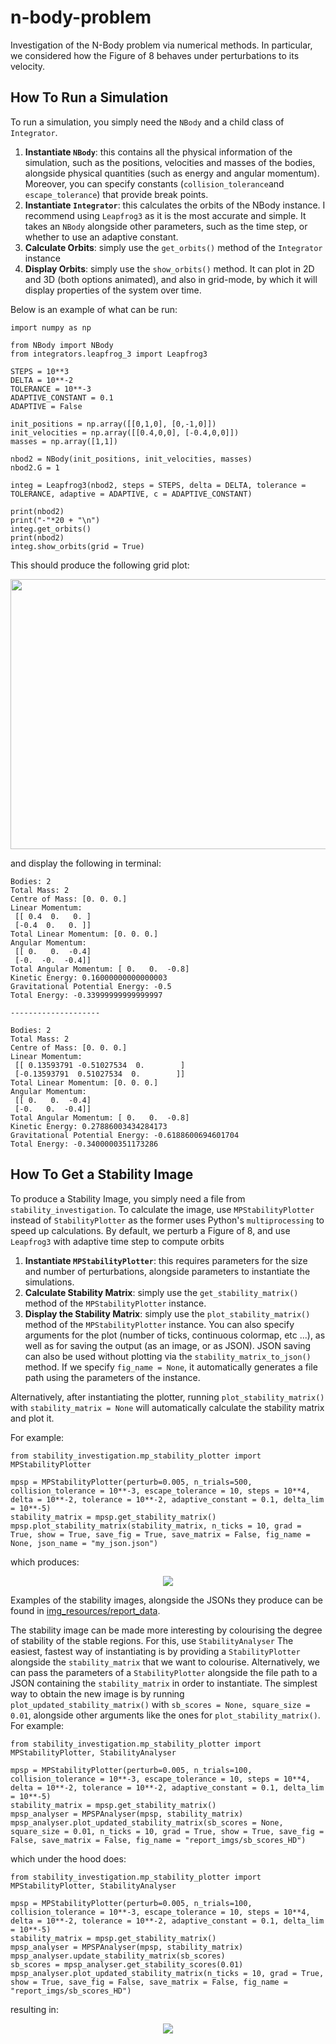 # n-body-problem
Investigation of the N-Body problem via numerical methods. In particular, we considered how the Figure of 8 behaves under perturbations to its velocity.

## How To Run a Simulation

To run a simulation, you simply need the ```NBody``` and a child class of ```Integrator```.

1) **Instantiate ```NBody```**: this contains all the physical information of the simulation, such as the positions, velocities and masses of the bodies, alongside physical quantities (such as energy and angular momentum). Moreover, you can specify constants (```collision_tolerance```and ```escape_tolerance```) that provide break points.
2) **Instantiate ```Integrator```**: this calculates the orbits of the NBody instance. I recommend using ```Leapfrog3``` as it is the most accurate and simple. It takes an ```NBody``` alongside other parameters, such as the time step, or whether to use an adaptive constant.
3) **Calculate Orbits**: simply use the ```get_orbits()``` method of the ```Integrator``` instance
4) **Display Orbits**: simply use the ```show_orbits()``` method. It can plot in 2D and 3D (both options animated), and also in grid-mode, by which it will display properties of the system over time.

Below is an example of what can be run:

```
import numpy as np

from NBody import NBody
from integrators.leapfrog_3 import Leapfrog3

STEPS = 10**3
DELTA = 10**-2
TOLERANCE = 10**-3
ADAPTIVE_CONSTANT = 0.1
ADAPTIVE = False

init_positions = np.array([[0,1,0], [0,-1,0]])
init_velocities = np.array([[0.4,0,0], [-0.4,0,0]])
masses = np.array([1,1])

nbod2 = NBody(init_positions, init_velocities, masses)
nbod2.G = 1

integ = Leapfrog3(nbod2, steps = STEPS, delta = DELTA, tolerance = TOLERANCE, adaptive = ADAPTIVE, c = ADAPTIVE_CONSTANT)

print(nbod2)
print("-"*20 + "\n")
integ.get_orbits()
print(nbod2)
integ.show_orbits(grid = True)
```

This should produce the following grid plot:

<p align = "center"><img src="https://github.com/alv31415/n-body-problem/blob/main/img/test_code_result.png" width = 720 height = 432></p>

and display the following in terminal: 

```
Bodies: 2
Total Mass: 2
Centre of Mass: [0. 0. 0.]
Linear Momentum:
 [[ 0.4  0.   0. ]
 [-0.4  0.   0. ]]
Total Linear Momentum: [0. 0. 0.]
Angular Momentum:
 [[ 0.   0.  -0.4]
 [-0.  -0.  -0.4]]
Total Angular Momentum: [ 0.   0.  -0.8]
Kinetic Energy: 0.16000000000000003
Gravitational Potential Energy: -0.5
Total Energy: -0.33999999999999997

--------------------

Bodies: 2
Total Mass: 2
Centre of Mass: [0. 0. 0.]
Linear Momentum:
 [[ 0.13593791 -0.51027534  0.        ]
 [-0.13593791  0.51027534  0.        ]]
Total Linear Momentum: [0. 0. 0.]
Angular Momentum:
 [[ 0.   0.  -0.4]
 [-0.   0.  -0.4]]
Total Angular Momentum: [ 0.   0.  -0.8]
Kinetic Energy: 0.27886003434284173
Gravitational Potential Energy: -0.6188600694601704
Total Energy: -0.3400000351173286
```

## How To Get a Stability Image

To produce a Stability Image, you simply need a file from ```stability_investigation```. To calculate the image, use ```MPStabilityPlotter``` instead of ```StabilityPlotter``` as the former uses Python's ```multiprocessing``` to speed up calculations. By default, we perturb a Figure of 8, and use ```Leapfrog3``` with adaptive time step to compute orbits

1) **Instantiate ```MPStabilityPlotter```**: this requires parameters for the size and number of perturbations, alongside parameters to instantiate the simulations.
2) **Calculate Stability Matrix**: simply use the ```get_stability_matrix()``` method of the ```MPStabilityPlotter``` instance.
3) **Display the Stability Matrix**: simply use the ```plot_stability_matrix()``` method of the ```MPStabilityPlotter``` instance. You can also specify arguments for the plot (number of ticks, continuous colormap, etc ...), as well as for saving the output (as an image, or as JSON). JSON saving can also be used without plotting via the ```stability_matrix_to_json()``` method. If we specify ```fig_name = None```, it automatically generates a file path using the parameters of the instance.

Alternatively, after instantiating the plotter, running ```plot_stability_matrix()``` with ```stability_matrix = None``` will automatically calculate the stability matrix and plot it.

For example:

```
from stability_investigation.mp_stability_plotter import MPStabilityPlotter

mpsp = MPStabilityPlotter(perturb=0.005, n_trials=500, collision_tolerance = 10**-3, escape_tolerance = 10, steps = 10**4, delta = 10**-2, tolerance = 10**-2, adaptive_constant = 0.1, delta_lim = 10**-5)
stability_matrix = mpsp.get_stability_matrix()
mpsp.plot_stability_matrix(stability_matrix, n_ticks = 10, grad = True, show = True, save_fig = True, save_matrix = False, fig_name = None, json_name = "my_json.json")
```

which produces:

<p align = "center"><img src="https://github.com/alv31415/n-body-problem/blob/main/img_resources/report_data/stability1001-perturb0_005-time100-AC0_1-DL1e-05-ET10-CT0_001-TOL0_01.png"></p>

Examples of the stability images, alongside the JSONs they produce can be found in <a href = "https://github.com/alv31415/n-body-problem/tree/stability-plot/img_resources/report_data">img_resources/report_data</a>.

The stability image can be made more interesting by colourising the degree of stability of the stable regions. For this, use ```StabilityAnalyser```  The easiest, fastest way of instantiating is by providing a ```StabilityPlotter``` alongside the ```stability_matrix``` that we want to colourise. Alternatively, we can pass the parameters of a ```StabilityPlotter``` alongside the file path to a JSON containing the ```stability_matrix``` in order to instantiate. The simplest way to obtain the new image is by running ```plot_updated_stability_matrix()``` with ```sb_scores = None, square_size = 0.01```, alongside other arguments like the ones for ```plot_stability_matrix()```. For example:

```
from stability_investigation.mp_stability_plotter import MPStabilityPlotter, StabilityAnalyser

mpsp = MPStabilityPlotter(perturb=0.005, n_trials=100, collision_tolerance = 10**-3, escape_tolerance = 10, steps = 10**4, delta = 10**-2, tolerance = 10**-2, adaptive_constant = 0.1, delta_lim = 10**-5)
stability_matrix = mpsp.get_stability_matrix()
mpsp_analyser = MPSPAnalyser(mpsp, stability_matrix)
mpsp_analyser.plot_updated_stability_matrix(sb_scores = None, square_size = 0.01, n_ticks = 10, grad = True, show = True, save_fig = False, save_matrix = False, fig_name = "report_imgs/sb_scores_HD")
```

which under the hood does:

```
from stability_investigation.mp_stability_plotter import MPStabilityPlotter, StabilityAnalyser

mpsp = MPStabilityPlotter(perturb=0.005, n_trials=100, collision_tolerance = 10**-3, escape_tolerance = 10, steps = 10**4, delta = 10**-2, tolerance = 10**-2, adaptive_constant = 0.1, delta_lim = 10**-5)
stability_matrix = mpsp.get_stability_matrix()
mpsp_analyser = MPSPAnalyser(mpsp, stability_matrix)
mpsp_analyser.update_stability_matrix(sb_scores)
sb_scores = mpsp_analyser.get_stability_scores(0.01)
mpsp_analyser.plot_updated_stability_matrix(n_ticks = 10, grad = True, show = True, save_fig = False, save_matrix = False, fig_name = "report_imgs/sb_scores_HD")
```

resulting in:

<p align = "center"><img src="https://github.com/alv31415/n-body-problem/blob/main/img_resources/report_data/sb_scores_HD.png"></p>


